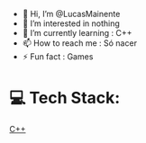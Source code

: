 - 👋 Hi, I’m @LucasMainente
- 👀 I’m interested in nothing
- 🌱 I’m currently learning : C++
- 📫 How to reach me : Só nacer 
- ⚡ Fun fact : Games

# 💻 Tech Stack:
[C++](https://img.shields.io/badge/C%2B%2B-00599C?style=for-the-badge&logo=c%2B%2B&logoColor=white)
